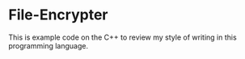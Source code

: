 # File-Encrypter

This is example code on the C++ to review my style of writing in this programming language.
